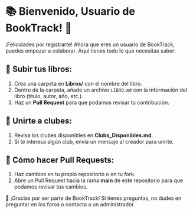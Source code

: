 # 📚 Bienvenido, Usuario de BookTrack! 🚀

¡Felicidades por registrarte! Ahora que eres un usuario de BookTrack, puedes empezar a colaborar. Aquí tienes todo lo que necesitas saber:

## 📂 Subir tus libros:
1. Crea una carpeta en **Libros/** con el nombre del libro.
2. Dentro de la carpeta, añade un archivo `LIBRO.md` con la información del libro (título, autor, año, etc.).
3. Haz un **Pull Request** para que podamos revisar tu contribución.

## 📖 Unirte a clubes:
1. Revisa los clubes disponibles en **Clubs_Disponibles.md**.
2. Si te interesa algún club, envía un mensaje al creador para unirte.

## 🔄 Cómo hacer Pull Requests:
1. Haz cambios en tu propio repositorio o en tu fork.
2. Abre un Pull Request hacia la rama **main** de este repositorio para que podamos revisar tus cambios.

🌟 ¡Gracias por ser parte de BookTrack! Si tienes preguntas, no dudes en preguntar en los foros o contacta a un administrador.
